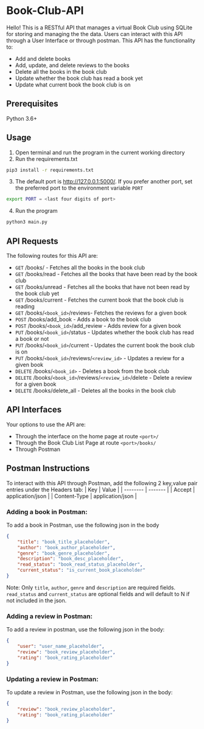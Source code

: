 # Book-Club-API
Hello! This is a RESTful API that manages a virtual Book Club using SQLite for storing and managing the the data. Users can interact with this API through a User Interface or through postman.
This API has the functionality to:
- Add and delete books
- Add, update, and delete reviews to the books
- Delete all the books in the book club
- Update whether the book club has read a book yet
- Update what current book the book club is on
## Prerequisites
Python 3.6+
## Usage
1. Open terminal and run the program in the current working directory
2. Run the requirements.txt
```bash
pip3 install -r requirements.txt
```
3. The default port is http://127.0.0.1:5000/. If you prefer another port, set the preferred port to the environment variable `PORT`
```bash
export PORT = <last four digits of port>
```
4. Run the program
```bash
python3 main.py
```
## API Requests
The following routes for this API are:
- ```GET``` <port>/books/ - Fetches all the books in the book club
- ```GET``` <port>/books/read - Fetches all the books that have been read by the book club
- ```GET``` <port>/books/unread - Fetches all the books that have not been read by the book club yet
- ```GET``` <port>/books/current - Fetches the current book that the book club is reading
- ```GET``` <port>/books/`<book_id>`/reviews- Fetches the reviews for a given book
- ```POST``` <port>/books/add_book - Adds a book to the book club
- ```POST``` <port>/books/`<book_id>`/add_review - Adds review for a given book
- ```PUT``` <port>/books/`<book_id>`/status - Updates whether the book club has read a book or not
- ```PUT``` <port>/books/`<book_id>`/current - Updates the current book the book club is on
- ```PUT``` <port>/books/`<book_id>`/reviews/`<review_id>` - Updates a review for a given book
- ```DELETE``` <port>/books/`<book_id>` - Deletes a book from the book club
- ```DELETE``` <port>/books/`<book_id>`/reviews/`<review_id>`/delete - Delete a review for a given book
- ```DELETE``` <port>/books/delete_all - Deletes all the books in the book club

## API Interfaces
Your options to use the API are:
- Through the interface on the home page at route `<port>/`
- Through the Book Club List Page at route `<port>/books/`
- Through Postman

## Postman Instructions
To interact with this API through Postman, add the following 2 key,value pair entries under the Headers tab:
|    Key   |  Value  |
| -------- | ------- |
| Accept  | application/json    |
| Content-Type | application/json     |

### Adding a book in Postman:
To add a book in Postman, use the following json in the body
```json
{
    "title": "book_title_placeholder",
    "author": "book_author_placeholder",
    "genre": "book_genre_placeholder",
    "description": "book_desc_placeholder",
    "read_status": "book_read_status_placeholder",
    "current_status": "is_current_book_placeholder"
}
```
Note: Only `title`, `author`, `genre` and `description` are required fields. `read_status` and `current_status` are optional fields and will default to N if not included in the json.

### Adding a review in Postman:
To add a review in postman, use the following json in the body:
```json
{
    "user": "user_name_placeholder",
    "review": "book_review_placeholder",
    "rating": "book_rating_placeholder"
}
```

### Updating a review in Postman:
To update a review in Postman, use the following json in the body:
```json
{
    "review": "book_review_placeholder",
    "rating": "book_rating_placeholder"
}
```







